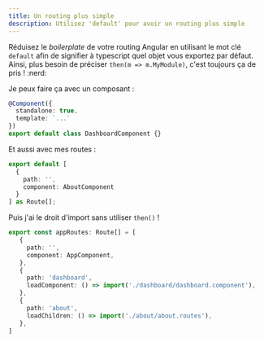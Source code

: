 ```yaml
---
title: Un routing plus simple
description: Utilisez 'default' pour avoir un routing plus simple
---
```


Réduisez le *boilerplate* de votre routing Angular en utilisant le mot clé `default` afin de signifier à typescript quel objet vous exportez par défaut. Ainsi, plus besoin de préciser `then(m => m.MyModule)`, c'est toujours ça de pris ! :nerd:

Je peux faire ça avec un composant :
```typescript
@Component({
  standalone: true,
  template: `...`
})
export default class DashboardComponent {}
```
Et aussi avec mes routes :
```typescript
export default [
  {
    path: '',
    component: AboutComponent
  }  
] as Route[];
```
Puis j'ai le droit d'import sans utiliser `then()` !
```typescript
export const appRoutes: Route[] = [
   {
     path: '',
     component: AppComponent,
   },
   {
     path: 'dashboard',
     loadComponent: () => import('./dashboard/dashboard.component'),
   }, 
   {
     path: 'about',
     loadChildren: () => import('./about/about.routes'),
   }, 
]
```